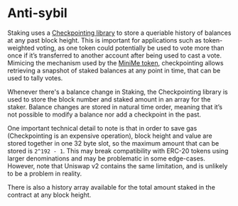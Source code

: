 # Anti-sybil

Staking uses a [Checkpointing library](../../contracts/lib/Checkpointing.sol) to store a queriable history of balances at any past block height. This is important for applications such as token-weighted voting, as one token could potentially be used to vote more than once if it’s transferred to another account after being used to cast a vote. Mimicing the mechanism used by the [MiniMe token](https://github.com/Giveth/minime), checkpointing allows retrieving a snapshot of staked balances at any point in time, that can be used to tally votes.

Whenever there's a balance change in Staking, the Checkpointing library is used to store the block number and staked amount in an array for the staker. Balance changes are stored in natural time order, meaning that it’s not possible to modify a balance nor add a checkpoint in the past.

One important technical detail to note is that in order to save gas (Checkpointing is an expensive operation), block height and value are stored together in one 32 byte slot, so the maximum amount that can be stored is `2^192 - 1`. This may break compatibility with ERC-20 tokens using larger denominations and may be problematic in some edge-cases. However, note that Uniswap v2 contains the same limitation, and is unlikely to be a problem in reality.

There is also a history array available for the total amount staked in the contract at any block height.
